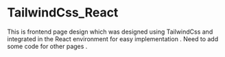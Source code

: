 # TailwindCss_React
This is  frontend page design which was designed using TailwindCss and integrated in the React environment for easy implementation . Need to add some code for other pages .
